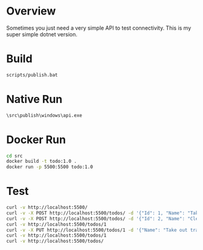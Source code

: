 # Overview
Sometimes you just need a very simple API to test connectivity. This is my super simple dotnet version.

# Build
```bash
scripts/publish.bat
```
# Native Run
```bash
\src\publish\windows\api.exe
```

# Docker Run
```bash
cd src
docker build -t todo:1.0 .
docker run -p 5500:5500 todo:1.0
```

# Test
```bash
curl -v http://localhost:5500/
curl -v -X POST http://localhost:5500/todos/ -d '{"Id": 1, "Name": "Take out trash"}' -H "Content-Type: application/json"
curl -v -X POST http://localhost:5500/todos/ -d '{"Id": 2, "Name": "Clean your bathroom"}' -H "Content-Type: application/json"
curl -v http://localhost:5500/todos/1
curl -v -X PUT http://localhost:5500/todos/1 -d '{"Name": "Take out trash", "IsComplete": true }' -H "Content-Type: application/json"
curl -v http://localhost:5500/todos/1
curl -v http://localhost:5500/todos/
```